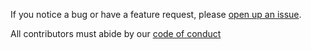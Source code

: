 If you notice a bug or have a feature request, please [open up an issue](https://github.com/ubco-mds-2021-labs/capstone-project-googletrends_capstone/issues).

All contributors must abide by our [code of conduct](https://github.com/ubco-mds-2021-labs/capstone-project-googletrends_capstone/blob/main/CODE_OF_CONDUCT.md)